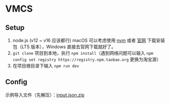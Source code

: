 # VMCS

## Setup

1. node.js (v12 ~ v16 应该都行)
  macOS 可以考虑使用 [nvm](https://github.com/nvm-sh/nvm#installing-and-updating) 或者 [官网](https://nodejs.org/en/) 下载安装包（LTS 版本），Windows 直接去官网下载就好了。
2. `git clone` 项目到本地，执行 `npm install`（遇到网络问题可以输入 `npm config set registry https://registry.npm.taobao.org` 更换为淘宝源）
3. 在项目根目录下输入 `npm run dev`

## Config

示例导入文件（先解压）：[input.json.zip](https://github.com/nus-star6ucks/app/files/8928922/input.json.zip)
